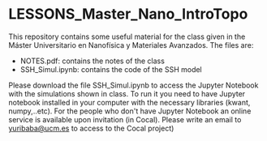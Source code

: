 # LESSONS_Master_Nano_IntroTopo

This repository contains some useful material for the class given in the Máster Universitario en Nanofísica y Materiales Avanzados. 
The files are:
- NOTES.pdf: contains the notes of the class
- SSH_Simul.ipynb: contains the code of the SSH model

Please download the file SSH_Simul.ipynb to access the Jupyter Notebook with the simulations shown in class. To run it you need to have Jupyter notebook installed in your computer with the necessary libraries (kwant, numpy,..etc). 
For the people who don't have Jupyter Notebook an online service is available upon invitation (in Cocal). Please write an email to yuribaba@ucm.es to access to the Cocal project)
